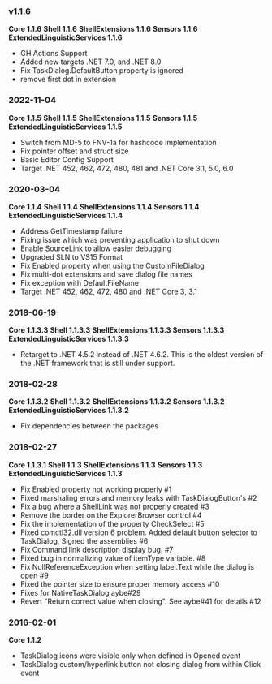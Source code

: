 ### v1.1.6

**Core 1.1.6**
**Shell 1.1.6**
**ShellExtensions 1.1.6**
**Sensors 1.1.6**
**ExtendedLinguisticServices 1.1.6**

- GH Actions Support
- Added new targets .NET 7.0, and .NET 8.0
- Fix TaskDialog.DefaultButton property is ignored
- remove first dot in extension

### 2022-11-04

**Core 1.1.5**
**Shell 1.1.5**
**ShellExtensions 1.1.5**
**Sensors 1.1.5**
**ExtendedLinguisticServices 1.1.5**

- Switch from MD-5 to FNV-1a for hashcode implementation
- Fix pointer offset and struct size
- Basic Editor Config Support
- Target .NET 452, 462, 472, 480, 481 and .NET Core 3.1, 5.0, 6.0

### 2020-03-04

**Core 1.1.4**
**Shell 1.1.4**
**ShellExtensions 1.1.4**
**Sensors 1.1.4**
**ExtendedLinguisticServices 1.1.4**

- Address GetTimestamp failure
- Fixing issue which was preventing application to shut down
- Enable SourceLink to allow easier debugging
- Upgraded SLN to VS15 Format
- Fix Enabled property when using the CustomFileDialog
- Fix multi-dot extensions and save dialog file names
- Fix exception with DefaultFileName
- Target .NET 452, 462, 472, 480 and .NET Core 3, 3.1

### 2018-06-19

**Core 1.1.3.3**
**Shell 1.1.3.3**
**ShellExtensions 1.1.3.3**
**Sensors 1.1.3.3**
**ExtendedLinguisticServices 1.1.3.3**

- Retarget to .NET 4.5.2 instead of .NET 4.6.2. This is the oldest version of the .NET framework that is still under
  support.

### 2018-02-28

**Core 1.1.3.2**
**Shell 1.1.3.2**
**ShellExtensions 1.1.3.2**
**Sensors 1.1.3.2**
**ExtendedLinguisticServices 1.1.3.2**

- Fix dependencies between the packages

### 2018-02-27

**Core 1.1.3.1**
**Shell 1.1.3**
**ShellExtensions 1.1.3**
**Sensors 1.1.3**
**ExtendedLinguisticServices 1.1.3**

- Fix Enabled property not working properly #1
- Fixed marshaling errors and memory leaks with TaskDialogButton's #2
- Fix a bug where a ShellLink was not properly created #3
- Remove the border on the ExplorerBrowser control #4
- Fix the implementation of the property CheckSelect #5
- Fixed comctl32.dll version 6 problem. Added default button selector to TaskDialog, Signed the assemblies #6
- Fix Command link description display bug. #7
- Fixed bug in normalizing value of itemType variable. #8
- Fix NullReferenceException when setting label.Text while the dialog is open #9
- Fixed the pointer size to ensure proper memory access #10
- Fixes for NativeTaskDialog aybe#29
- Revert "Return correct value when closing". See aybe#41 for details #12

### 2016-02-01

**Core 1.1.2**

- TaskDialog icons were visible only when defined in Opened event
- TaskDialog custom/hyperlink button not closing dialog from within Click event
